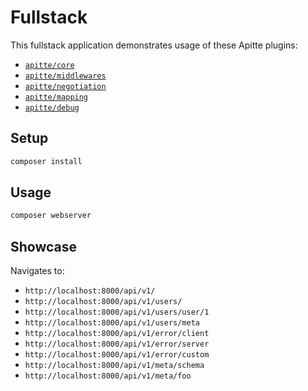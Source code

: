 # Fullstack

This fullstack application demonstrates usage of these Apitte plugins:

- [`apitte/core`](https://github.com/apitte/core)
- [`apitte/middlewares`](https://github.com/apitte/middlewares)
- [`apitte/negotiation`](https://github.com/apitte/negotiation)
- [`apitte/mapping`](https://github.com/apitte/mapping)
- [`apitte/debug`](https://github.com/apitte/debug)

## Setup

```bash
composer install
```

## Usage

```bash
composer webserver
```

## Showcase

Navigates to:

- `http://localhost:8000/api/v1/`
- `http://localhost:8000/api/v1/users/`
- `http://localhost:8000/api/v1/users/user/1`
- `http://localhost:8000/api/v1/users/meta`
- `http://localhost:8000/api/v1/error/client`
- `http://localhost:8000/api/v1/error/server`
- `http://localhost:8000/api/v1/error/custom`
- `http://localhost:8000/api/v1/meta/schema`
- `http://localhost:8000/api/v1/meta/foo`
